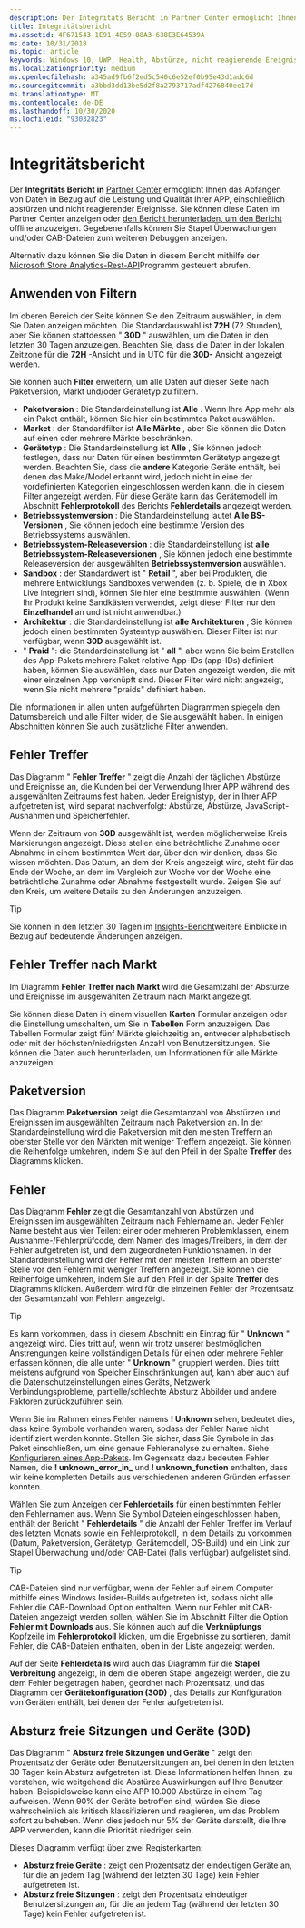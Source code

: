 ```yaml
---
description: Der Integritäts Bericht in Partner Center ermöglicht Ihnen das Abfangen von Daten in Bezug auf die Leistung und Qualität Ihrer APP, einschließlich abstürzen und nicht reagierender Ereignisse.
title: Integritätsbericht
ms.assetid: 4F671543-1E91-4E59-88A3-638E3E64539A
ms.date: 10/31/2018
ms.topic: article
keywords: Windows 10, UWP, Health, Abstürze, nicht reagierende Ereignisse, App-Integrität, Integritäts Daten, Stapel Überwachung, CAB-Datei, Fehler, Fehler, PDB, Symbole
ms.localizationpriority: medium
ms.openlocfilehash: a345ad9fb6f2ed5c540c6e52ef0b95e43d1adc6d
ms.sourcegitcommit: a3bbd3dd13be5d2f8a2793717adf4276840ee17d
ms.translationtype: MT
ms.contentlocale: de-DE
ms.lasthandoff: 10/30/2020
ms.locfileid: "93032823"
---
```

# <a name="health-report"></a>Integritätsbericht

Der **Integritäts Bericht in** [Partner Center](https://partner.microsoft.com/dashboard) ermöglicht Ihnen das Abfangen von Daten in Bezug auf die Leistung und Qualität Ihrer APP, einschließlich abstürzen und nicht reagierender Ereignisse. Sie können diese Daten im Partner Center anzeigen oder [den Bericht herunterladen, um den Bericht](download-analytic-reports.md) offline anzuzeigen. Gegebenenfalls können Sie Stapel Überwachungen und/oder CAB-Dateien zum weiteren Debuggen anzeigen.

Alternativ dazu können Sie die Daten in diesem Bericht mithilfe der [Microsoft Store Analytics-Rest-API](../monetize/access-analytics-data-using-windows-store-services.md)Programm gesteuert abrufen.


## <a name="apply-filters"></a>Anwenden von Filtern

Im oberen Bereich der Seite können Sie den Zeitraum auswählen, in dem Sie Daten anzeigen möchten. Die Standardauswahl ist **72H** (72 Stunden), aber Sie können stattdessen " **30D** " auswählen, um die Daten in den letzten 30 Tagen anzuzeigen. Beachten Sie, dass die Daten in der lokalen Zeitzone für die **72H** -Ansicht und in UTC für die **30D-** Ansicht angezeigt werden.

Sie können auch **Filter** erweitern, um alle Daten auf dieser Seite nach Paketversion, Markt und/oder Gerätetyp zu filtern.

-   **Paketversion** : Die Standardeinstellung ist **Alle** . Wenn Ihre App mehr als ein Paket enthält, können Sie hier ein bestimmtes Paket auswählen.
-   **Market** : der Standardfilter ist **Alle Märkte** , aber Sie können die Daten auf einen oder mehrere Märkte beschränken.
-   **Gerätetyp** : Die Standardeinstellung ist **Alle** , Sie können jedoch festlegen, dass nur Daten für einen bestimmten Gerätetyp angezeigt werden. Beachten Sie, dass die **andere** Kategorie Geräte enthält, bei denen das Make/Model erkannt wird, jedoch nicht in eine der vordefinierten Kategorien eingeschlossen werden kann, die in diesem Filter angezeigt werden. Für diese Geräte kann das Gerätemodell im Abschnitt **Fehlerprotokoll** des Berichts **Fehlerdetails** angezeigt werden.  
-   **Betriebssystemversion** : Die Standardeinstellung lautet **Alle BS-Versionen** , Sie können jedoch eine bestimmte Version des Betriebssystems auswählen.
-   **Betriebssystem-Releaseversion** : die Standardeinstellung ist **alle Betriebssystem-Releaseversionen** , Sie können jedoch eine bestimmte Releaseversion der ausgewählten **Betriebssystemversion** auswählen.
-   **Sandbox** : der Standardwert ist " **Retail** ", aber bei Produkten, die mehrere Entwicklungs Sandboxes verwenden (z. b. Spiele, die in Xbox Live integriert sind), können Sie hier eine bestimmte auswählen. (Wenn Ihr Produkt keine Sandkästen verwendet, zeigt dieser Filter nur den **Einzelhandel** an und ist nicht anwendbar.)
-   **Architektur** : die Standardeinstellung ist **alle Architekturen** , Sie können jedoch einen bestimmten Systemtyp auswählen. Dieser Filter ist nur verfügbar, wenn **30D** ausgewählt ist.
-   " **Praid** ": die Standardeinstellung ist " **all** ", aber wenn Sie beim Erstellen des App-Pakets mehrere Paket relative App-IDs (app-IDs) definiert haben, können Sie auswählen, dass nur Daten angezeigt werden, die mit einer einzelnen App verknüpft sind. Dieser Filter wird nicht angezeigt, wenn Sie nicht mehrere "praids" definiert haben.

Die Informationen in allen unten aufgeführten Diagrammen spiegeln den Datumsbereich und alle Filter wider, die Sie ausgewählt haben. In einigen Abschnitten können Sie auch zusätzliche Filter anwenden.


## <a name="failure-hits"></a>Fehler Treffer

Das Diagramm " **Fehler Treffer** " zeigt die Anzahl der täglichen Abstürze und Ereignisse an, die Kunden bei der Verwendung Ihrer APP während des ausgewählten Zeitraums fest haben. Jeder Ereignistyp, der in Ihrer APP aufgetreten ist, wird separat nachverfolgt: Abstürze, Abstürze, JavaScript-Ausnahmen und Speicherfehler.

Wenn der Zeitraum von **30D** ausgewählt ist, werden möglicherweise Kreis Markierungen angezeigt. Diese stellen eine beträchtliche Zunahme oder Abnahme in einem bestimmten Wert dar, über den wir denken, dass Sie wissen möchten. Das Datum, an dem der Kreis angezeigt wird, steht für das Ende der Woche, an dem im Vergleich zur Woche vor der Woche eine beträchtliche Zunahme oder Abnahme festgestellt wurde. Zeigen Sie auf den Kreis, um weitere Details zu den Änderungen anzuzeigen.  

> [!TIP]
> Sie können in den letzten 30 Tagen im [Insights-Bericht](insights-report.md)weitere Einblicke in Bezug auf bedeutende Änderungen anzeigen.

## <a name="failure-hits-by-market"></a>Fehler Treffer nach Markt

Im Diagramm **Fehler Treffer nach Markt** wird die Gesamtzahl der Abstürze und Ereignisse im ausgewählten Zeitraum nach Markt angezeigt.

Sie können diese Daten in einem visuellen **Karten** Formular anzeigen oder die Einstellung umschalten, um Sie in **Tabellen** Form anzuzeigen. Das Tabellen Formular zeigt fünf Märkte gleichzeitig an, entweder alphabetisch oder mit der höchsten/niedrigsten Anzahl von Benutzersitzungen. Sie können die Daten auch herunterladen, um Informationen für alle Märkte anzuzeigen.


## <a name="package-version"></a>Paketversion

Das Diagramm **Paketversion** zeigt die Gesamtanzahl von Abstürzen und Ereignissen im ausgewählten Zeitraum nach Paketversion an. In der Standardeinstellung wird die Paketversion mit den meisten Treffern an oberster Stelle vor den Märkten mit weniger Treffern angezeigt. Sie können die Reihenfolge umkehren, indem Sie auf den Pfeil in der Spalte **Treffer** des Diagramms klicken.

## <a name="failures"></a>Fehler

Das Diagramm **Fehler** zeigt die Gesamtanzahl von Abstürzen und Ereignissen im ausgewählten Zeitraum nach Fehlername an. Jeder Fehler Name besteht aus vier Teilen: einer oder mehreren Problemklassen, einem Ausnahme-/Fehlerprüfcode, dem Namen des Images/Treibers, in dem der Fehler aufgetreten ist, und dem zugeordneten Funktionsnamen. In der Standardeinstellung wird der Fehler mit den meisten Treffern an oberster Stelle vor den Fehlern mit weniger Treffern angezeigt. Sie können die Reihenfolge umkehren, indem Sie auf den Pfeil in der Spalte **Treffer** des Diagramms klicken. Außerdem wird für die einzelnen Fehler der Prozentsatz der Gesamtanzahl von Fehlern angezeigt.

> [!TIP]
> Es kann vorkommen, dass in diesem Abschnitt ein Eintrag für " **Unknown** " angezeigt wird. Dies tritt auf, wenn wir trotz unserer bestmöglichen Anstrengungen keine vollständigen Details für einen oder mehrere Fehler erfassen können, die alle unter " **Unknown** " gruppiert werden. Dies tritt meistens aufgrund von Speicher Einschränkungen auf, kann aber auch auf die Datenschutzeinstellungen eines Geräts, Netzwerk Verbindungsprobleme, partielle/schlechte Absturz Abbilder und andere Faktoren zurückzuführen sein.
>
> Wenn Sie im Rahmen eines Fehler namens **! Unknown** sehen, bedeutet dies, dass keine Symbole vorhanden waren, sodass der Fehler Name nicht identifiziert werden konnte. Stellen Sie sicher, dass Sie Symbole in das Paket einschließen, um eine genaue Fehleranalyse zu erhalten. Siehe [Konfigurieren eines App-Pakets](/windows/msix/package/packaging-uwp-apps#configure-an-app-package). Im Gegensatz dazu bedeuten Fehler Namen, die **! unknown_error_in_** und **! unknown_function** enthalten, dass wir keine kompletten Details aus verschiedenen anderen Gründen erfassen konnten.

Wählen Sie zum Anzeigen der **Fehlerdetails** für einen bestimmten Fehler den Fehlernamen aus. Wenn Sie Symbol Dateien eingeschlossen haben, enthält der Bericht " **Fehlerdetails** " die Anzahl der Fehler Treffer im Verlauf des letzten Monats sowie ein Fehlerprotokoll, in dem Details zu vorkommen (Datum, Paketversion, Gerätetyp, Gerätemodell, OS-Build) und ein Link zur Stapel Überwachung und/oder CAB-Datei (falls verfügbar) aufgelistet sind.

> [!TIP]
> CAB-Dateien sind nur verfügbar, wenn der Fehler auf einem Computer mithilfe eines Windows Insider-Builds aufgetreten ist, sodass nicht alle Fehler die CAB-Download Option enthalten. Wenn nur Fehler mit CAB-Dateien angezeigt werden sollen, wählen Sie im Abschnitt Filter die Option **Fehler mit Downloads** aus. Sie können auch auf die **Verknüpfungs** Kopfzeile im **Fehlerprotokoll** klicken, um die Ergebnisse zu sortieren, damit Fehler, die CAB-Dateien enthalten, oben in der Liste angezeigt werden.

Auf der Seite **Fehlerdetails** wird auch das Diagramm für die **Stapel Verbreitung** angezeigt, in dem die oberen Stapel angezeigt werden, die zu dem Fehler beigetragen haben, geordnet nach Prozentsatz, und das Diagramm der **Gerätekonfiguration (30D)** , das Details zur Konfiguration von Geräten enthält, bei denen der Fehler aufgetreten ist. 


## <a name="crash-free-sessions-and-devices-30d"></a>Absturz freie Sitzungen und Geräte (30D)

Das Diagramm " **Absturz freie Sitzungen und Geräte** " zeigt den Prozentsatz der Geräte oder Benutzersitzungen an, bei denen in den letzten 30 Tagen kein Absturz aufgetreten ist. Diese Informationen helfen Ihnen, zu verstehen, wie weitgehend die Abstürze Auswirkungen auf Ihre Benutzer haben. Beispielsweise kann eine APP 10.000 Abstürze in einem Tag aufweisen. Wenn 90% der Geräte betroffen sind, würden Sie diese wahrscheinlich als kritisch klassifizieren und reagieren, um das Problem sofort zu beheben. Wenn dies jedoch nur 5% der Geräte darstellt, die Ihre APP verwenden, kann die Priorität niedriger sein.

Dieses Diagramm verfügt über zwei Registerkarten:
- **Absturz freie Geräte** : zeigt den Prozentsatz der eindeutigen Geräte an, für die an jedem Tag (während der letzten 30 Tage) kein Fehler aufgetreten ist.
- **Absturz freie Sitzungen** : zeigt den Prozentsatz eindeutiger Benutzersitzungen an, für die an jedem Tag (während der letzten 30 Tage) kein Fehler aufgetreten ist.


 

 

